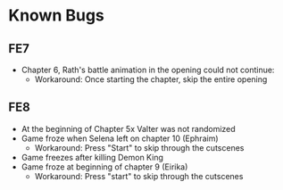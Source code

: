 # Known Bugs

## FE7
 - Chapter 6, Rath's battle animation in the opening could not continue:
    - Workaround: Once starting the chapter, skip the entire opening

## FE8
 - At the beginning of Chapter 5x Valter was not randomized
 - Game froze when Selena left on chapter 10 (Ephraim)
    - Workaround: Press "Start" to skip through the cutscenes
 - Game freezes after killing Demon King
 - Game froze at beginning of chapter 9 (Eirika)
    - Workaround: Press "start" to skip through the cutscenes
